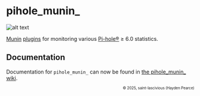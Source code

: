 # pihole_munin_
![alt text][epic_handshake_]

[epic_handshake_]:https://raw.githubusercontent.com/wiki/saint-lascivious/pihole_munin_/images/misc/epic_handshake_.png "Munin plugins for monitoring various Pi-hole® ≥ 6.0 statistics."

[Munin](https://munin-monitoring.org) [plugins](https://gallery.munin-monitoring.org) for monitoring various [Pi-hole®](https://github.com/pi-hole/pi-hole) ≥ 6.0 statistics.

## Documentation
Documentation for `pihole_munin_` can now be found in [the pihole_munin_ wiki](https://github.com/saint-lascivious/pihole_munin_/wiki#pihole_munin_).

<p align="right"><sup><sub>© 2025, saint-lascivious (Hayden Pearce)</sub></sup></p>
